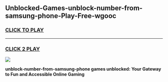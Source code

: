 
## Unblocked-Games-unblock-number-from-samsung-phone-Play-Free-wgooc
<h3>
<a href="https://premium76.site?title=unblock-number-from-samsung-phone&ref=18A1">CLICK TO PLAY</a></h3>
<hr>

<h3>
<a href="https://premium76.site?title=unblock-number-from-samsung-phone&ref=18A1">CLICK 2 PLAY</a>
  
</h3>

<a href="https://premium76.site?title=unblock-number-from-samsung-phone&ref=18A1"><img src="https://clearcache.store/games.png"></a>


**unblock-number-from-samsung-phone games unblocked: Your Gateway to Fun and Accessible Online Gaming**
